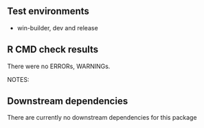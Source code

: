 ## Test environments
* win-builder, dev and release

## R CMD check results
There were no ERRORs, WARNINGs. 

NOTES: 

## Downstream dependencies
There are currently no downstream dependencies for this package


